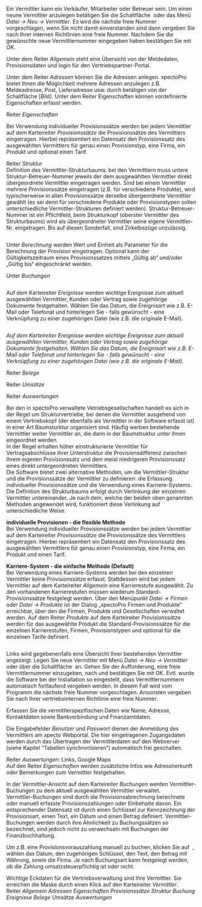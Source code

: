 <!DOCTYPE html>
<html>
<head>
<meta charset="utf-8">
<meta name="viewport" content="width=device-width, initial-scale=1.0">
<title>300_Vermittler.md</title>
<link rel="stylesheet" href="https://stackedit.io/res-min/themes/base.css" />
<script type="text/javascript" src="https://cdn.mathjax.org/mathjax/latest/MathJax.js?config=TeX-AMS_HTML"></script>
</head>
<body><div class="container"><p>Ein Vermittler kann ein Verkäufer, Mitarbeiter oder Betreuer sein. Um einen neune Vermittler anzulegen betätigen Sie die Schaltfläche <img src="http://xpecto.github.io/docs/img/img_1431437056167.png" alt="" title=""> oder das Menü <em>Datei → Neu → Vermittler</em>. Es wird die nächste freie Nummer vorgeschlagen, wenn Sie nicht damit einverstanden sind dann vergeben Sie nach Ihrer internen Richtlinien eine freie Nummer.  Nachdem Sie die gewünschte neue Vermittlernummer eingegeben haben bestätigen Sie mit <em>OK</em>. </p>

<p>Unter dem Reiter <em>Allgemein</em> steht eine Übersicht von der Meldedaten, Provisionsdaten und  login für den Vertriebspartner-Portal.</p>

<p>Unter dem Reiter <em>Adressen</em> können Sie die Adressen anlegen. xpectoPro bietet Ihnen die Möglichkeit mehrere Adressen anzulegen z.B. Meldeadresse, Post, Lieferadresse usw. durch betätigen von der Schaltfläche [Bild]. Unter dem Reiter Eigenschaften können vordefinierte Eigenschaften erfasst werden.</p>

<p>Reiter <em>Eigenschaften</em></p>

<p>Bei Verwendung individueller Provisionssätze werden bei jedem Vermittler auf dem Karteireiter <em>Provisionssätze</em> die Provisionssätze des Vermittlers eingetragen. Hierbei repräsentiert ein Datensatz den Provisionssatz des ausgewählten Vermittlers für genau einen Provisionstyp, eine Firma, ein Produkt und optional einen Tarif. </p>

<p>Reiter <em>Struktur</em>  <br>
Definition des Vermittler-Strukturbaums: bei den Vermittlern muss untere Struktur-Betreuer-Nummer jeweils der dem ausgewählten Vermittler direkt übergeordnete Vermittler eingetragen werden. Sind bei einem Vermittler mehrere Provisionssätze eingetragen (z.B. für verschiedene Produkte), wird typischerweise in allen Provisionssätze derselbe übergeordnete Vermittler gewählt (es sei denn für verschiedene Produkte  oder Provisionstypen sollen unterschiedliche Vermittler-Strukturen definiert werden). Struktur-Betreuer-Nummer ist ein Pflichtfeld, beim Strukturkopf (oberster Vermittler des Strukturbaums) wird als übergeordneter Vermittler seine eigene Vermittler-Nr. eingetragen. Bis auf diesen Sonderfall, sind Zirkelbezüge unzulässig. </p>

<p><img src="http://xpecto.github.io/docs/img/img_1438593807014.png" alt="" title=""></p>

<p>Unter <em>Berechnung</em> werden Wert und Einheit als Parameter für die Berechnung der Provision eingetragen. Optional kann der Gültigkeitszeitraum eines Provisionssatzes mittels „Gültig ab“ und/oder „Gültig bis“ eingeschränkt werden.</p>

<p>Unter <em>Buchungen</em></p>

<p><img src="http://xpecto.github.io/docs/img/img_1438593920330.png" alt="" title=""></p>

<p>Auf dem Karteireiter <em>Ereignisse</em> werden wichtige Ereignisse zum aktuell ausgewählten Vermittler, Kunden oder Vertrag sowie zugehörige Dokumente festgehalten. Wählen Sie das Datum, die Ereignisart wie z.B. E-Mail oder Telefonat und hinterlegen Sie - falls gewünscht - eine Verknüpfung zu einer zugehörigen Datei (wie z.B. die originale E-Mail).</p>

<p><img src="http://xpecto.github.io/docs/img/img_1438594393957.png" alt="" title=""></p>

<p><em>Auf dem Karteireiter Ereignisse werden wichtige Ereignisse zum aktuell ausgewählten Vermittler, Kunden oder Vertrag sowie zugehörige Dokumente festgehalten. Wählen Sie das Datum, die Ereignisart wie z.B. E-Mail oder Telefonat und hinterlegen Sie - falls gewünscht - eine Verknüpfung zu einer zugehörigen Datei (wie z.B. die originale E-Mail).</em></p>

<p>Reiter <em>Belege</em></p>

<p>Reiter <em>Umsätze</em> </p>

<p>Reiter <em>Auswertungen</em></p>

<p>Bei den in xpectoPro verwaltete Vetriebsgesellschaften handelt es sich in der Regel um Strukturvertriebe, bei denen die Vermittler ausgehend von einem Vertriebskopf (der ebenfalls als Vermittler in der Software erfasst ist) in einer Art Baumsturktur organisiert sind. Häufig werben bestehende Vermittler weiter Vermittler an, die dann in der Baumstruktur unter ihnen eingeordnet werden.  <br>
In der Regel erhalten höher einstrukturierte Vermittler für Vertragsabschlüsse ihrer Unterstruktur die Provisionsdifferenz zwischen Ihrem eigenen Provisionssatz und dem meist niedrigeren Provisionssatz eines direkt untergeordneten Vermittlers. <br>
Die Software bietet zwei alternative Methoden, um die Vermittler-Struktur und die Provisionssätze der Vermittler zu definieren: die Erfassung individueller Provisionssätze und die Verwendung eines Karriere-Systems. Die Definition des Strukturbaums erfolgt durch Verlinkung der einzelnen Vermittler untereinander. Je nach dem, welche der beiden oben genannten Methoden angewendet wird, funktioniert diese Verlinkung auf unterschiedliche Weise.</p>

<p><strong>individuelle Provisionen - die flexible Methode</strong> <br>
Bei Verwendung individueller Provisionssätze werden bei jedem Vermittler auf dem Karteireiter <em>Provisionssätze</em> die Provisionssätze des Vermittlers eingetragen. Hierbei repräsentiert ein Datensatz den Provisionssatz des ausgewählten Vermittlers für genau einen Provisionstyp, eine Firma, ein Produkt und einen Tarif. </p>

<p><strong>Karriere-System - die einfache Methode (Default)</strong> <br>
Bei Verwendung eines Karriere-Systems werden bei den einzelnen Vermittler keine Provisionssätze erfasst. Stattdessen wird bei jedem Vermittler auf dem Karteireiter <em>Allgemein</em> eine Karrierestufe ausgewählt. Zu den vorhandenen Karrierestufen müssen wiederum Standard-Provisionssätze festgelegt werden. Über den Menüpunkt <em>Datei  → Firmen</em> oder <em>Datei → Produkte</em> ist der Dialog „xpectoPro Firmen und Produkte” erreichbar, über den die Firmen, Produkte und Gesellschaften verwaltet werden.  Auf dem Reiter <em>Produkte</em> auf dem Karteireiter <em>Provisionssätze</em> werden für das ausgewählte Produkt die Standard-Provisionssätze für die einzelnen Karrierestufen, Firmen, Provisionstypen und optional für die einzelnen Tarife definiert.</p>

<p><img src="http://xpecto.github.io/docs/img/img_1426067509382.png" alt="" title=""></p>

<p>Links wird gegebenenfalls eine Übersicht Ihrer bestehenden Vermittler angezeigt. Legen Sie neue Vermittler mit Menü <em>Datei → Neu → Vermittler</em> oder über die Schaltfläche  <img src="http://xpecto.github.io/docs/img/img_1431437056167.png" alt="" title=""> an. Gehen Sie der Aufforderung, eine freie Vermittlernummer einzugeben, nach und bestätigen Sie mit OK. Evtl. wurde die Software bei der Installation so eingestellt, dass Vermittlernummern automatisch fortlaufend vergeben werden. In diesem Fall wird vom Programm die nächste freie Nummer vorgeschlagen. Ansonsten vergeben Sie nach Ihrer vertriebsinternen Richtlinie eine freie Nummer.</p>

<p>Erfassen Sie die vermittlerspezifischen Daten wie Name, Adresse, Kontaktdaten sowie Bankverbindung und Finanzamtdaten.</p>

<p>Die Eingabefelder <em>Benutzer</em> und <em>Passwort</em> dienen der Anmeldung des Vermittlers am xpecto Webportal. Die hier eingetragenen Zugangsdaten werden durch das Übertragen der Vermittlerdaten auf den Webserver (siehe Kapitel “Tabellen synchronisieren”) automatisch frei geschalten.</p>

<p>Reiter <em>Auswertungen</em>: Links, Google Maps <br>
Auf den Reiter <em>Eigenschaften</em> werden zusätzliche Infos wie Adressherkunft oder Bemerkungen zum Vermittler festgehalten.</p>

<p>In der Vermittler-Ansicht auf dem Karteireiter <em>Buchungen</em> werden Vermittler-Buchungen zu dem aktuell ausgewählten Vermittler verwaltet. <br>
Vermittler-Buchungen sind durch die Provisionsabrechnung berechnete oder manuell erfasste Provisionszahlungen oder Einbehalte davon. Ein entsprechender Datensatz ist durch einen Schlüssel zur Kennzeichnung der Provisionsart, einen Text, ein Datum und einen Betrag definiert. Vermittler-Buchungen werden durch ihre Ähnlichkeit zu Buchungssätzen so bezeichnet, sind jedoch nicht zu verwechseln mit Buchungen der Finanzbuchhaltung.</p>

<p>Um z.B. eine Provisionsvorauszahlung manuell zu buchen, klicken Sie auf <img src="http://xpecto.github.io/docs/img/img046.png" alt="" title=""> , wählen das Datum, den zugehörigen Schlüssel, den Text, den Betrag mit Währung, sowie die Firma. Je nach Buchungsart kann festgelegt werden, ob die Zahlung umsatzsteuerpflichtig ist oder nicht.</p>

<p>Wichtige Eckdaten für die Vertriebsverwaltung sind Ihre Vermittler. Sie erreichen die Maske durch einen Klick auf den Karteireiter <em>Vermittler</em>. <br>
Reiter <em>Allgemein Adressen Eigenschaften Provisionssätze Struktur Buchung Ereignisse Belege Umsätze Auswertungen</em></p></div></body>
</html>